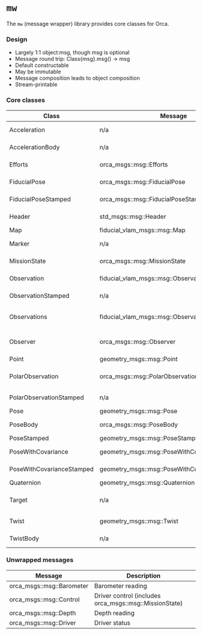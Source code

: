# `mw`

The `mw` (message wrapper) library provides core classes for Orca.

### Design

* Largely 1:1 object:msg, though msg is optional
* Message round trip: Class{msg}.msg() -> msg
* Default constructable
* May be immutable
* Message composition leads to object composition
* Stream-printable

### Core classes

| Class | Message | Description |
|-----|-----|-----|
| Acceleration | n/a | Acceleration in the world frame |
| AccelerationBody | n/a | Acceleration in the body frame |
| Efforts | orca_msgs::msg::Efforts | Thrust efforts in the range [-1, 1] |
| FiducialPose | orca_msgs::msg::FiducialPose | Observations + PoseWithCovariance |
| FiducialPoseStamped | orca_msgs::msg::FiducialPoseStamped | Header + FiducialPose |
| Header | std_msgs::msg::Header | Time stamp + frame id |
| Map | fiducial_vlam_msgs::msg::Map | Marker[] |
| Marker | n/a | Marker location in the world frame |
| MissionState | orca_msgs::msg::MissionState | Current status of mission |
| Observation | fiducial_vlam_msgs::msg::Observation | Marker location in the camera frame |
| ObservationStamped | n/a | Header + Observation |
| Observations | fiducial_vlam_msgs::msg::Observations | Observer + Observation[] + PolarObservation[] |
| Observer | orca_msgs::msg::Observer | Converts Observation <=> PolarObservation |
| Point | geometry_msgs::msg::Point | Point |
| PolarObservation | orca_msgs::msg::PolarObservation | Marker location in polar coordinates from base_link |
| PolarObservationStamped | n/a | Header + PolarObservation |
| Pose | geometry_msgs::msg::Pose | Point + Quaternion |
| PoseBody | orca_msgs::msg::PoseBody | Pose in the body frame |
| PoseStamped | geometry_msgs::msg::PoseStamped | Header + Pose |
| PoseWithCovariance | geometry_msgs::msg::PoseWithCovariance | Pose + covariance matrix |
| PoseWithCovarianceStamped | geometry_msgs::msg::PoseWithCovarianceStamped | Header + PoseWithCovariance |
| Quaternion | geometry_msgs::msg::Quaternion | Quaternion |
| Target | n/a | Target pose for AUV, often near a marker |
| Twist | geometry_msgs::msg::Twist | Velocity in the world frame |
| TwistBody | n/a | Velocity in the body frame |

### Unwrapped messages

| Message | Description |
|-----|-----|
| orca_msgs::msg::Barometer | Barometer reading |
| orca_msgs::msg::Control | Driver control (includes orca_msgs::msg::MissionState) |
| orca_msgs::msg::Depth | Depth reading |
| orca_msgs::msg::Driver | Driver status |
